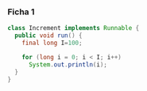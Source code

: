 ### Ficha 1

```java
class Increment implements Runnable {
  public void run() {
    final long I=100;

    for (long i = 0; i < I; i++)
      System.out.println(i);
  }
}
```




```java

```
